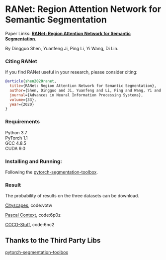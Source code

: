 # RANet: Region Attention Network for Semantic Segmentation

Paper Links: [**RANet: Region Attention Network for Semantic Segmentation**](https://papers.nips.cc/paper/2020/file/9fe8593a8a330607d76796b35c64c600-Paper.pdf).

By Dingguo Shen, Yuanfeng Ji, Ping Li, Yi Wang, Di Lin.

### Citing RANet

If you find RANet useful in your research, please consider citing:
```BibTex
@article{shen2020ranet,
  title={RANet: Region Attention Network for Semantic Segmentation},
  author={Shen, Dingguo and Ji, Yuanfeng and Li, Ping and Wang, Yi and Lin, Di},
  journal={Advances in Neural Information Processing Systems},
  volume={33},
  year={2020}
}
```    

### Requirements
Python 3.7  
PyTorch 1.1  
GCC 4.8.5  
CUDA 9.0  

### Installing and Running:

Following the [pytorch-segmentation-toolbox](https://github.com/speedinghzl/pytorch-segmentation-toolbox).

### Result
The probability of results on the three datasets can be download.

[Cityscapes](https://pan.baidu.com/s/1_cCDNgUMuO3jivytKlOTXQ), code:votw

[Pascal Context](https://pan.baidu.com/s/1IPQmuaoeSDIDGtB7dLLCrA), code:6p0z

[COCO-Stuff](https://pan.baidu.com/s/1Ay-xa38KchTThf5037HNtw), code:6nc2
## Thanks to the Third Party Libs
[pytorch-segmentation-toolbox](https://github.com/speedinghzl/pytorch-segmentation-toolbox)   
